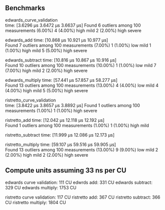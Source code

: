 ## Benchmarks

edwards_curve_validation                                                                             
                        time:   [3.6296 µs 3.6472 µs 3.6637 µs]
Found 6 outliers among 100 measurements (6.00%)
  4 (4.00%) high mild
  2 (2.00%) high severe

edwards_add             time:   [10.868 µs 10.921 µs 10.977 µs]                         
Found 7 outliers among 100 measurements (7.00%)
  1 (1.00%) low mild
  1 (1.00%) high mild
  5 (5.00%) high severe

edwards_subtract        time:   [10.816 µs 10.867 µs 10.916 µs]                              
Found 10 outliers among 100 measurements (10.00%)
  1 (1.00%) low mild
  7 (7.00%) high mild
  2 (2.00%) high severe

edwards_multiply        time:   [57.441 µs 57.857 µs 58.277 µs]                             
Found 13 outliers among 100 measurements (13.00%)
  4 (4.00%) low mild
  4 (4.00%) high mild
  5 (5.00%) high severe

ristretto_curve_validation                                                                             
                        time:   [3.8422 µs 3.8657 µs 3.8892 µs]
Found 1 outliers among 100 measurements (1.00%)
  1 (1.00%) high severe

ristretto_add           time:   [12.042 µs 12.118 µs 12.192 µs]                           
Found 1 outliers among 100 measurements (1.00%)
  1 (1.00%) high mild

ristretto_subtract      time:   [11.999 µs 12.086 µs 12.173 µs]                                

ristretto_multiply      time:   [59.107 µs 59.516 µs 59.905 µs]                               
Found 13 outliers among 100 measurements (13.00%)
  9 (9.00%) low mild
  2 (2.00%) high mild
  2 (2.00%) high severe

## Compute units assuming 33 ns per CU

edwards curve validation: 111 CU
edwrds add: 331 CU
edwards subtract: 329 CU
edwards multiply: 1753 CU

ristretto curve validation: 117 CU
ristretto add: 367 CU
ristretto subtract: 366 CU
ristretto multiply: 1804 CU
